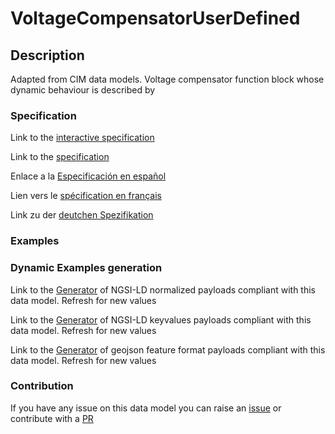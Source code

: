 # VoltageCompensatorUserDefined

## Description 

Adapted from CIM data models. Voltage compensator function block whose dynamic behaviour is described by
### Specification

Link to the [interactive specification](https://swagger.lab.fiware.org/?url=https://smart-data-models.github.io/dataModel.EnergyCIM/VoltageCompensatorUserDefined/swagger.yaml)

Link to the [specification](https://smart-data-models.github.io/dataModel.EnergyCIM/VoltageCompensatorUserDefined/doc/spec.md)

Enlace a la [Especificación en español](https://smart-data-models.github.io/dataModel.EnergyCIM/VoltageCompensatorUserDefined/doc/spec_ES.md)

Lien vers le [spécification en français](https://smart-data-models.github.io/dataModel.EnergyCIM/VoltageCompensatorUserDefined/doc/spec_FR.md)

Link zu der [deutchen Spezifikation](https://smart-data-models.github.io/dataModel.EnergyCIM/VoltageCompensatorUserDefined/doc/spec_DE.md)
### Examples
### Dynamic Examples generation

Link to the [Generator](https://smartdatamodels.org/extra/ngsi-ld_generator_v0.92.php?schemaUrl=https://raw.githubusercontent.com/smart-data-models/dataModel.EnergyCIM/master/VoltageCompensatorUserDefined/schema.json&email=info@smartdatamodels.org) of NGSI-LD normalized payloads compliant with this data model. Refresh for new values

Link to the [Generator](https://smartdatamodels.org/extra/ngsi-ld_generator_keyvalues_v0.92.php?schemaUrl=https://raw.githubusercontent.com/smart-data-models/dataModel.EnergyCIM/master/VoltageCompensatorUserDefined/schema.json&email=info@smartdatamodels.org) of NGSI-LD keyvalues payloads compliant with this data model. Refresh for new values

Link to the [Generator](https://smartdatamodels.org/extra/geojson_features_generator_v1.0.php?schemaUrl=https://raw.githubusercontent.com/smart-data-models/dataModel.EnergyCIM/master/VoltageCompensatorUserDefined/schema.json&email=info@smartdatamodels.org) of geojson feature format payloads compliant with this data model. Refresh for new values
### Contribution

 If you have any issue on this data model you can raise an [issue](https://github.com/smart-data-models/dataModel.EnergyCIM/issues)  or contribute with a [PR](https://github.com/smart-data-models/dataModel.EnergyCIM/pulls)